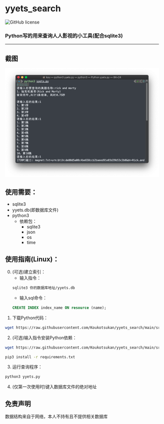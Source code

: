 # yyets_search
![GitHub license](https://img.shields.io/github/license/Koukotsukan/yyets-search?style=flat-square)

### Python写的用来查询人人影视的小工具(配合sqlite3)
---


## 截图
![screenshot](screenshot/screenshot.png)

## 使用需要：
+ sqlite3
+ yyets.db(即数据库文件)
+ python3
   + 依赖包：
      + sqlite3
      + json
      + os
      + time

## 使用指南(Linux)：
0. (可选)建立索引：
   + 输入指令：
   ```bash
   sqlite3 你的数据库地址/yyets.db
   ```
   + 输入sql命令：
   ```sql
   CREATE INDEX index_name ON resource (name);
   ```
1. 下载Python代码：
```bash
wget https://raw.githubusercontent.com/Koukotsukan/yyets_search/main/src/yyets.py
```
2. (可选)输入指令安装Python依赖：
```bash
wget https://raw.githubusercontent.com/Koukotsukan/yyets_search/main/src/requirements.txt
```
```bash
pip3 install -r requirements.txt
```
3. 运行查询程序：
```bash
python3 yyets.py
```
4. (仅第一次使用时)键入数据库文件的绝对地址

## 免责声明
数据结构来自于网络，本人不持有且不提供相关数据库
